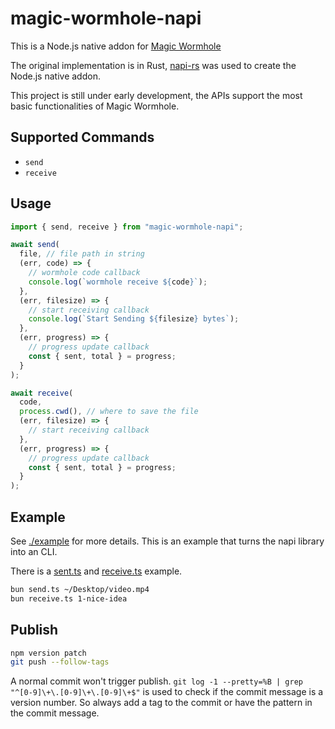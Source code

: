 # magic-wormhole-napi

This is a Node.js native addon for [Magic Wormhole](https://github.com/magic-wormhole/magic-wormhole.rs.git)

The original implementation is in Rust, [napi-rs](https://napi.rs/) was used to create the Node.js native addon.

This project is still under early development, the APIs support the most basic functionalities of Magic Wormhole.

## Supported Commands

- `send`
- `receive`

## Usage

```ts
import { send, receive } from "magic-wormhole-napi";

await send(
  file, // file path in string
  (err, code) => {
    // wormhole code callback
    console.log(`wormhole receive ${code}`);
  },
  (err, filesize) => {
    // start receiving callback
    console.log(`Start Sending ${filesize} bytes`);
  },
  (err, progress) => {
    // progress update callback
    const { sent, total } = progress;
  }
);

await receive(
  code,
  process.cwd(), // where to save the file
  (err, filesize) => {
    // start receiving callback
  },
  (err, progress) => {
    // progress update callback
    const { sent, total } = progress;
  }
);
```

## Example

See [./example](./example) for more details. This is an example that turns the napi library into an CLI.

There is a [sent.ts](./example/send.ts) and [receive.ts](./example/receive.ts) example.

```bash
bun send.ts ~/Desktop/video.mp4
bun receive.ts 1-nice-idea
```

## Publish

```bash
npm version patch
git push --follow-tags
```

A normal commit won't trigger publish. `git log -1 --pretty=%B | grep "^[0-9]\+\.[0-9]\+\.[0-9]\+$"` is used to check if the commit message is a version number. So always add a tag to the commit or have the pattern in the commit message.
